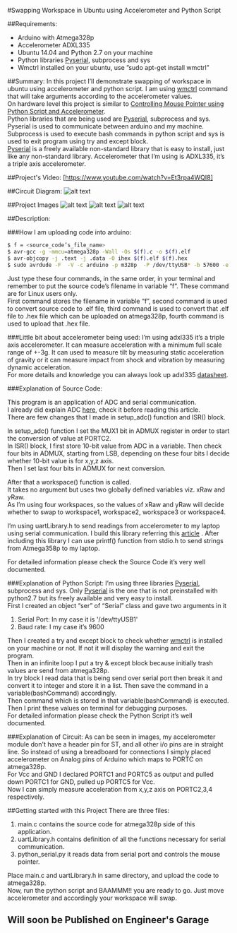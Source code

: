 #Swapping Workspace in Ubuntu using Accelerometer and Python Script

##Requirements:
* Arduino with Atmega328p<br>
* Accelerometer ADXL335<br>
* Ubuntu 14.04 and Python 2.7 on your machine<br>
* Python libraries [Pyserial], subprocess and sys<br>
* Wmctrl installed on your ubuntu, use ”sudo apt-get install wmctrl”<br> 

##Summary:
	In this project I’ll demonstrate swapping of workspace in ubuntu using accelerometer and python script. I am using [wmctrl] command that will take arguments according to the accelerometer values.<br>
	On hardware level this project is similar to [Controlling Mouse Pointer using Python Script and Accelerometer].<br>
	Python libraries that are being used are [Pyserial], subprocess and sys. Pyserial is used to communicate between arduino and my machine. Subprocess is used to execute bash commands in python script and sys is used to exit program using try and except block.<br>
	 [Pyserial] is a freely available non-standard library that is easy to install, just like any non-standard library.
Accelerometer that I’m using is ADXL335, it’s a triple axis accelerometer.<br>


##Project's Video:
[https://www.youtube.com/watch?v=Et3rpa4WQI8]

##Circuit Diagram:
![alt text][circuit diagram]


##Project Images
![alt text][Image_1]
![alt text][Image_2]
![alt text][Image_3]


##Description:

###How I am uploading code into arduino:
```sh
$ f = <source_code’s_file_name>
$ avr-gcc -g -mmcu=atmega328p -Wall -Os $(f).c -o $(f).elf
$ avr-objcopy -j .text -j .data -O ihex $(f).elf $(f).hex
$ sudo avrdude -F  -V -c arduino -p m328p  -P /dev/ttyUSB* -b 57600 -e -U flash:w:$(f).hex
```
Just type these four commands, in the same order, in your terminal and remember to put the source code’s filename in variable “f”. These command are for Linux users only.<br>
    First command stores the filename in variable “f”, second command is used to convert source code to .elf file, third command is used to convert that .elf file to .hex file which can be uploaded on atmega328p, fourth command is used to upload that .hex file.<br>


###Little bit about accelerometer being used:
I’m using adxl335 it’s a triple axis accelerometer. It can measure acceleration with a minimum full scale range of +-3g. It can used to measure tilt by measuring static acceleration of gravity or it can measure impact from shock and vibration by measuring dynamic acceleration.<br>
For more details and knowledge you can always look up adxl335 [datasheet].<br>

###Explanation of Source Code:

This program is an application of ADC and serial communication.<br>
I already did explain ADC [here], check it before reading this article.<br>
There are few changes that I made in setup_adc() function and ISR() block.<br>

In setup_adc() function I set the MUX1 bit in ADMUX register in order to start the conversion of value at PORTC2.<br>
In ISR() block, I first store 10-bit value from ADC in a variable. Then check four bits in ADMUX, starting from LSB, depending on these four bits I decide whether 10-bit value is for x,y,z axis.<br>
Then I set last four bits in ADMUX for next conversion.<br>

After that a workspace() function is called.<br>
It takes no argument but uses two globally defined variables viz. xRaw and yRaw.<br>
As I’m using four workspaces, so the values of xRaw and yRaw will decide whether to swap to workspace1, workspace2, workspace3 or workspace4.<br>
	
I’m using uartLibrary.h to send readings from accelerometer to my laptop using serial communication. I build this library referring this [article] . After including this library I can use printf() function from stdio.h to send strings from Atmega358p to my laptop.<br>

For detailed information please check the Source Code it’s very well documented.<br>



###Explanation of Python Script:
I’m using three libraries [Pyserial], subprocess and sys. Only [Pyserial] is the one that is not preinstalled with python2.7 but its freely available and very easy to install.<br>
First I created an object “ser” of “Serial” class and gave two arguments in it<br>
1. Serial Port: In my case it is '/dev/ttyUSB1'<br>
2. Baud rate: I my case it’s 9600<br>

Then I created a try and except block to check whether [wmctrl] is installed on your machine or not. If not it will display the warning and exit the program.<br>
Then in an infinite loop I put a try & except block because initially trash values are send from atmega328p.<br>
In try block I read data that is being send over serial port then break it and convert it to integer and store it in a list. Then save the command in a variable(bashCommand)  accordingly.<br>
Then command which is stored in that variable(bashCommand) is executed.<br>
Then I print these values on terminal for debugging purposes.<br>
For detailed information please check the Python Script it’s well documented.<br>


###Explanation of Circuit:
As can be seen in images, my accelerometer module don't have a header pin for ST, and all other i/o pins are in straight line. So instead of using a breadboard for connections I simply placed accelerometer on Analog pins of Arduino which maps to PORTC on atmega328p.<br>
For Vcc and GND I declared PORTC1 and PORTC5 as output and pulled down PORTC1 for GND, pulled up PORTC5 for Vcc.<br>
Now I can simply measure acceleration from x,y,z axis on PORTC2,3,4 respectively.<br>




##Getting started with this Project
There are three files:<br>
1. main.c contains the source code for atmega328p side of this application.<br>
2. uartLibrary.h contains definition of all the functions necessary for serial communication.<br>
3. python_serial.py it reads data from serial port and controls the mouse pointer.<br>

Place main.c and uartLibrary.h in same directory, and upload the code to atmega328p.<br>
Now, run the python script and BAAMMM!! you are ready to go. Just move accelerometer and accordingly your workspace will swap.<br>




## Will soon be Published on Engineer's Garage


[Pyserial]: http://pyserial.sourceforge.net/
[datasheet]: https://www.sparkfun.com/datasheets/Components/SMD/adxl335.pdf
[Controlling Mouse Pointer using Python Script and Accelerometer]: https://github.com/varun13169/Engineers_Garage/tree/master/Controlling%20Mouse%20Pointer%20using%20Python%20Script%20and%20Accelerometer
[here]: https://github.com/varun13169/Engineers_Garage/tree/master/ADC%20in%20Atmega328p
[article]: http://www.appelsiini.net/2011/simple-usart-with-avr-libc

[wmctrl]: http://askubuntu.com/questions/41093/is-there-a-command-to-go-a-specific-workspace

[https://www.youtube.com/watch?v=Et3rpa4WQI8]: https://www.youtube.com/watch?v=Et3rpa4WQI8

[circuit diagram]: https://github.com/varun13169/Engineers_Garage/blob/master/Swapping%20Workspace%20in%20Ubuntu%20using%20Accelerometer%20and%20Python%20Script/circuit%20diagram.jpg "circuit diagram"

[Image_1]: https://github.com/varun13169/Engineers_Garage/blob/master/Swapping%20Workspace%20in%20Ubuntu%20using%20Accelerometer%20and%20Python%20Script/Project_image001.jpg "Image_1"
[Image_2]: https://github.com/varun13169/Engineers_Garage/blob/master/Swapping%20Workspace%20in%20Ubuntu%20using%20Accelerometer%20and%20Python%20Script/Project_image002.jpg "Image_2"
[Image_3]: https://github.com/varun13169/Engineers_Garage/blob/master/Swapping%20Workspace%20in%20Ubuntu%20using%20Accelerometer%20and%20Python%20Script/Project_image003.jpg "Image_3"


